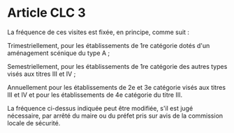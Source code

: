 # Article CLC 3

La fréquence de ces visites est fixée, en principe, comme suit :

Trimestriellement, pour les établissements de 1re catégorie dotés d'un aménagement scénique du type A ;

Semestriellement, pour les établissements de 1re catégorie des autres types visés aux titres III et IV ;

Annuellement pour les établissements de 2e et 3e catégorie visés aux titres III et IV et pour les établissements de 4e catégorie du titre III.

La fréquence ci-dessus indiquée peut être modifiée, s'il est jugé nécessaire, par arrêté du maire ou du préfet pris sur avis de la commission locale de sécurité.
